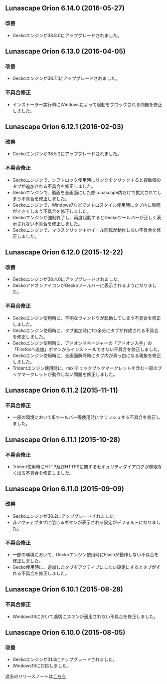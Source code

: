## Lunascape Orion 6.14.0 (2016-05-27)

### 改善
* Geckoエンジンが38.8.0にアップグレードされました。

## Lunascape Orion 6.13.0 (2016-04-05)

### 改善
* Geckoエンジンが38.7.1にアップグレードされました。

### 不具合修正
* インストーラー実行時にWindowsによって起動をブロックされる問題を修正しました。

## Lunascape Orion 6.12.1 (2016-02-03)

### 改善
* Geckoエンジンが38.5.2にアップグレードされました。

### 不具合修正
* Geckoエンジンで、シフトロック使用時にリンクをクリックすると複数個のタブが追加される不具合を修正しました。
* Geckoエンジンで、動画を全画面にした際Lunascape内だけで拡大されてしまう不具合を修正しました。
* Geckoエンジンで、Windows7などでメトロスタイル使用時にタブ内に隙間ができてしまう不具合を修正しました。
* Geckoエンジンが強制終了し、再度起動するとGeckoツールバーが正しく表示されない不具合を修正しました。
* Geckoエンジンで、マウスクリック＋ホイール回転が動作しない不具合を修正しました。

## Lunascape Orion 6.12.0 (2015-12-22)

### 改善
* Geckoエンジンが38.4.0にアップグレードされました。
* GeckoアドオンアイコンがGeckoツールバーに表示されるようになりました。

### 不具合修正
* Geckoエンジン使用時に、不明なウィンドウが起動してしまう不具合を修正しました。
* Geckoエンジン使用時に、タブ追加時に1つ余分にタブが作成される不具合を修正しました。
* Geckoエンジン使用時に、アドオンマネージャーの「アドオン入手」の「Firefoxへ追加」ボタンからインストールできない不具合を修正しました。
* Geckoエンジン使用時に、全画面解除時にタブ内が真っ白になる現象を修正しました。
* Tridentエンジン使用時に、mixiチェックブックマークレットを含む一部のブックマークレットが動作しない問題を修正しました。

## Lunascape Orion 6.11.2 (2015-11-11)

### 不具合修正
* 一部の環境においてIEツールバー等使用時にクラッシュする不具合を修正しました。

## Lunascape Orion 6.11.1 (2015-10-28)

### 不具合修正
* Trident使用時にHTTP及びHTTPSに関するセキュリティダイアログが際限なく出る不具合を修正しました。

## Lunascape Orion 6.11.0 (2015-09-09)

### 改善
* Geckoエンジンが38.2にアップグレードされました。
* 非アクティブタブに閉じるボタンが表示される設定がデフォルトになりました。

### 不具合修正
* 一部の環境において、Geckoエンジン使用時にFlashが動作しない不具合を修正しました。
* Gecko使用時に、追加したタブをアクティブにしない設定にするとタブがずれる不具合を修正しました。

## Lunascape Orion 6.10.1 (2015-08-28)

### 不具合修正
* Windows10において適切にスキンが適用されない不具合を修正しました。

## Lunascape Orion 6.10.0 (2015-08-05)

### 改善
* Geckoエンジンが31.8にアップグレードされました。
* Windows10に対応しました。

過去のリリースノートは[こちら][]

[こちら]:https://blog.lunascape.jp/category/release-notes/lunascape/ "こちら"
